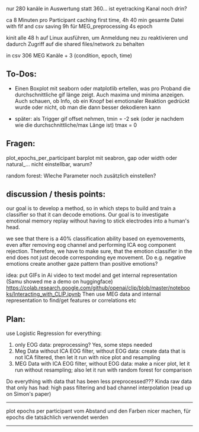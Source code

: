 nur 280 kanäle in Auswertung statt 360... ist eyetracking Kanal noch drin?

ca 8 Minuten pro Participant caching first time, 4h 40 min gesamte Datei with fif and csv saving
9h für MEG_preprocessing 4s epoch

kinit alle 48 h auf Linux ausführen, um Anmeldung neu zu reaktivieren und dadurch Zugriff auf die shared files/network zu behalten

in csv 306 MEG Kanäle + 3 (condition, epoch, time)

## To-Dos:

- Einen Boxplot mit seaborn oder matplotlib ertellen, was pro Proband die durchschnittliche gif länge zeigt. Auch maxima und minima anzeigen. Auch schauen, ob Info, ob ein Knopf bei emotionaler Reaktion gedrückt wurde oder nicht, ob man die dann besser dekodieren kann
    
- später: als Trigger gif offset nehmen, tmin = -2 sek (oder je nachdem wie die durchschnittliche/max Länge ist) tmax = 0


## Fragen:
plot_epochs_per_participant
barplot mit seabron, gap oder width oder natural_... nicht einstellbar, warum?

random forest: Wleche Parameter noch zusätzlich einstellen?



## discussion / thesis points:
 our goal is to develop a method, so in which steps to build and train a classifier so that it can decode emotions.
Our goal is to investigate emotional memory replay without having to stick electrodes into a human's head.

we see that there is a 40% classification ability based on eyemovements, even after removing eog channel and performing ICA eog component rejection. Therefore, we have to make sure, that the emotion classifier in the end does not just decode corresponding eye movement. Do e.g. negative emotions create another gaze pattern than positive emotions?


idea: put GIFs in Ai video to text model and get internal representation (Samu showed me a demo on huggingface)
https://colab.research.google.com/github/openai/clip/blob/master/notebooks/Interacting_with_CLIP.ipynb
Then use MEG data and internal representation to find/get features or correlations etc


## Plan:
use Logistic Regression for everything:
1. only EOG data: preprocessing? Yes, some steps needed
2. Meg Data without ICA EOG filter, without EOG data: create data that is not ICA filtered, then let it run with nice plot and resampling
3. MEG Data with ICA EOG filter, without EOG data: make a nicer plot, let it run without resampling; also let it run with random forest for comparison

Do everything with data that has been less preprocessed??? Kinda raw data that only has had: high pass filtering and bad channel interpolation (read up on Simon's paper)


-------------------------------
plot epochs per participant vom Abstand und den Farben nicer machen,  für epochs die tatsächlich verwendet werden

------------------------------








